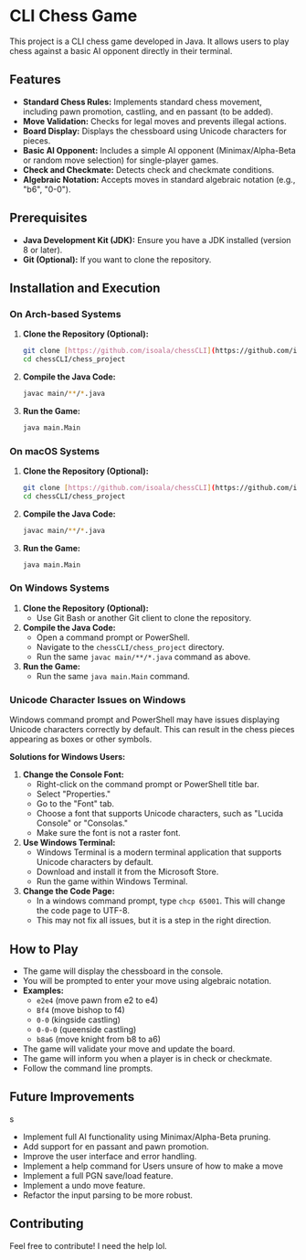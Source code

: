 # CLI Chess Game

This project is a CLI chess game developed in Java. It allows users to play chess against a basic AI opponent directly in their terminal.

## Features

* **Standard Chess Rules:** Implements standard chess movement, including pawn promotion, castling, and en passant (to be added).
* **Move Validation:** Checks for legal moves and prevents illegal actions.
* **Board Display:** Displays the chessboard using Unicode characters for pieces.
* **Basic AI Opponent:** Includes a simple AI opponent (Minimax/Alpha-Beta or random move selection) for single-player games.
* **Check and Checkmate:** Detects check and checkmate conditions.
* **Algebraic Notation:** Accepts moves in standard algebraic notation (e.g., "b6", "0-0").

## Prerequisites

* **Java Development Kit (JDK):** Ensure you have a JDK installed (version 8 or later).
* **Git (Optional):** If you want to clone the repository.

## Installation and Execution

### On Arch-based Systems

1.  **Clone the Repository (Optional):**
    ```bash
    git clone [https://github.com/isoala/chessCLI](https://github.com/isoala/chessCLI)
    cd chessCLI/chess_project
    ```
2.  **Compile the Java Code:**
    ```bash
    javac main/**/*.java
    ```
3.  **Run the Game:**
    ```bash
    java main.Main
    ```

### On macOS Systems

1.  **Clone the Repository (Optional):**
    ```bash
    git clone [https://github.com/isoala/chessCLI](https://github.com/isoala/chessCLI)
    cd chessCLI/chess_project
    ```
2.  **Compile the Java Code:**
    ```bash
    javac main/**/*.java
    ```
3.  **Run the Game:**
    ```bash
    java main.Main
    ```

### On Windows Systems

1.  **Clone the Repository (Optional):**
    * Use Git Bash or another Git client to clone the repository.
2.  **Compile the Java Code:**
    * Open a command prompt or PowerShell.
    * Navigate to the `chessCLI/chess_project` directory.
    * Run the same `javac main/**/*.java` command as above.
3.  **Run the Game:**
    * Run the same `java main.Main` command.

### Unicode Character Issues on Windows

Windows command prompt and PowerShell may have issues displaying Unicode characters correctly by default. This can result in the chess pieces appearing as boxes or other symbols.

**Solutions for Windows Users:**

1.  **Change the Console Font:**
    * Right-click on the command prompt or PowerShell title bar.
    * Select "Properties."
    * Go to the "Font" tab.
    * Choose a font that supports Unicode characters, such as "Lucida Console" or "Consolas."
    * Make sure the font is not a raster font.
2.  **Use Windows Terminal:**
    * Windows Terminal is a modern terminal application that supports Unicode characters by default.
    * Download and install it from the Microsoft Store.
    * Run the game within Windows Terminal.
3.  **Change the Code Page:**
    * In a windows command prompt, type `chcp 65001`. This will change the code page to UTF-8.
    * This may not fix all issues, but it is a step in the right direction.

## How to Play

* The game will display the chessboard in the console.
* You will be prompted to enter your move using algebraic notation.
* **Examples:**
    * `e2e4` (move pawn from e2 to e4)
    * `Bf4` (move bishop to f4)
    * `0-0` (kingside castling)
    * `0-0-0` (queenside castling)
    * `b8a6` (move knight from b8 to a6)
* The game will validate your move and update the board.
* The game will inform you when a player is in check or checkmate.
* Follow the command line prompts.

## Future Improvements
s
* Implement full AI functionality using Minimax/Alpha-Beta pruning.
* Add support for en passant and pawn promotion.
* Improve the user interface and error handling.
* Implement a help command for Users unsure of how to make a move
* Implement a full PGN save/load feature.
* Implement a undo move feature.
* Refactor the input parsing to be more robust.

## Contributing

Feel free to contribute! I need the help lol.